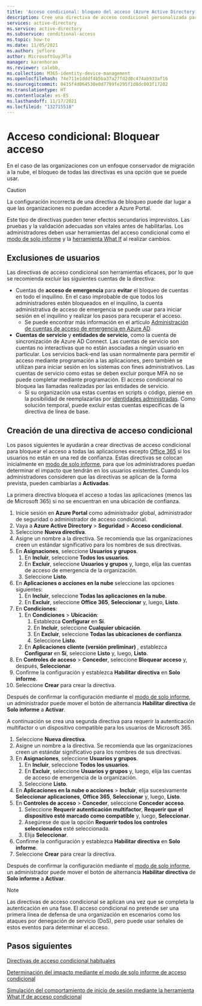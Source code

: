 ```yaml
---
title: 'Acceso condicional: bloqueo del acceso (Azure Active Directory)'
description: Cree una directiva de acceso condicional personalizada para
services: active-directory
ms.service: active-directory
ms.subservice: conditional-access
ms.topic: how-to
ms.date: 11/05/2021
ms.author: joflore
author: MicrosoftGuyJFlo
manager: karenhoran
ms.reviewer: calebb,
ms.collection: M365-identity-device-management
ms.openlocfilehash: 74e711e1dddf4b5ba37a27fd2d0c474ab933af16
ms.sourcegitcommit: 0415f4d064530e0d7799fe295f1d8dc003f17202
ms.translationtype: HT
ms.contentlocale: es-ES
ms.lasthandoff: 11/17/2021
ms.locfileid: "132715518"
---
```

# <a name="conditional-access-block-access"></a>Acceso condicional: Bloquear acceso

En el caso de las organizaciones con un enfoque conservador de migración a la nube, el bloqueo de todas las directivas es una opción que se puede usar. 

> [!CAUTION]
> La configuración incorrecta de una directiva de bloqueo puede dar lugar a que las organizaciones no puedan acceder a Azure Portal.

Este tipo de directivas pueden tener efectos secundarios imprevistos. Las pruebas y la validación adecuadas son vitales antes de habilitarlas. Los administradores deben usar herramientas del acceso condicional como el [modo de solo informe](concept-conditional-access-report-only.md) y la [herramienta What If](what-if-tool.md) al realizar cambios.

## <a name="user-exclusions"></a>Exclusiones de usuarios

Las directivas de acceso condicional son herramientas eficaces, por lo que se recomienda excluir las siguientes cuentas de la directiva:

* Cuentas de **acceso de emergencia** para **evitar** el bloqueo de cuentas en todo el inquilino. En el caso improbable de que todos los administradores estén bloqueados en el inquilino, la cuenta administrativa de acceso de emergencia se puede usar para iniciar sesión en el inquilino y realizar los pasos para recuperar el acceso.
   * Se puede encontrar más información en el artículo [Administración de cuentas de acceso de emergencia en Azure AD](../roles/security-emergency-access.md).
* **Cuentas de servicio** y **entidades de servicio**, como la cuenta de sincronización de Azure AD Connect. Las cuentas de servicio son cuentas no interactivas que no están asociadas a ningún usuario en particular. Los servicios back-end las usan normalmente para permitir el acceso mediante programación a las aplicaciones, pero también se utilizan para iniciar sesión en los sistemas con fines administrativos. Las cuentas de servicio como estas se deben excluir porque MFA no se puede completar mediante programación. El acceso condicional no bloquea las llamadas realizadas por las entidades de servicio.
   * Si su organización usa estas cuentas en scripts o código, piense en la posibilidad de reemplazarlas por [identidades administradas](../managed-identities-azure-resources/overview.md). Como solución temporal, puede excluir estas cuentas específicas de la directiva de línea de base.

## <a name="create-a-conditional-access-policy"></a>Creación de una directiva de acceso condicional

Los pasos siguientes le ayudarán a crear directivas de acceso condicional para bloquear el acceso a todas las aplicaciones excepto [Office 365](concept-conditional-access-cloud-apps.md#office-365) si los usuarios no están en una red de confianza. Estas directivas se colocan inicialmente en [modo de solo informe](howto-conditional-access-insights-reporting.md), para que los administradores puedan determinar el impacto que tendrán en los usuarios existentes. Cuando los administradores consideren que las directivas se aplican de la forma prevista, pueden cambiarlas a **Activadas**.

La primera directiva bloquea el acceso a todas las aplicaciones (menos las de Microsoft 365) si no se encuentran en una ubicación de confianza.

1. Inicie sesión en **Azure Portal** como administrador global, administrador de seguridad o administrador de acceso condicional.
1. Vaya a **Azure Active Directory** > **Seguridad** > **Acceso condicional**.
1. Seleccione **Nueva directiva**.
1. Asigne un nombre a la directiva. Se recomienda que las organizaciones creen un estándar significativo para los nombres de sus directivas.
1. En **Asignaciones**, seleccione **Usuarios y grupos**.
   1. En **Incluir**, seleccione **Todos los usuarios**.
   1. En **Excluir**, seleccione **Usuarios y grupos** y, luego, elija las cuentas de acceso de emergencia de la organización. 
   1. Seleccione **Listo**.
1. En **Aplicaciones o acciones en la nube** seleccione las opciones siguientes:
   1. En **Incluir**, seleccione **Todas las aplicaciones en la nube**.
   1. En **Excluir**, seleccione **Office 365**, **Seleccionar** y, luego, **Listo**.
1. En **Condiciones**:
   1. En **Condiciones** > **Ubicación**:
      1. Establezca **Configurar** en **Sí**.
      1. En **Incluir**, seleccione **Cualquier ubicación**.
      1. En **Excluir**, seleccione **Todas las ubicaciones de confianza**.
      1. Seleccione **Listo**.
   1. En **Aplicaciones cliente (versión preliminar)** , establezca **Configurar** en **Sí**, seleccione **Listo** y, luego, **Listo**.
1. En **Controles de acceso** > **Conceder**, seleccione **Bloquear acceso** y, después, **Seleccionar**.
1. Confirme la configuración y establezca **Habilitar directiva** en **Solo informe**.
1. Seleccione **Crear** para crear la directiva.

Después de confirmar la configuración mediante el [modo de solo informe](howto-conditional-access-insights-reporting.md), un administrador puede mover el botón de alternancia **Habilitar directiva** de **Solo informe** a **Activar**.

A continuación se crea una segunda directiva para requerir la autenticación multifactor o un dispositivo compatible para los usuarios de Microsoft 365.

1. Seleccione **Nueva directiva**.
1. Asigne un nombre a la directiva. Se recomienda que las organizaciones creen un estándar significativo para los nombres de sus directivas.
1. En **Asignaciones**, seleccione **Usuarios y grupos**.
   1. En **Incluir**, seleccione **Todos los usuarios**.
   1. En **Excluir**, seleccione **Usuarios y grupos** y, luego, elija las cuentas de acceso de emergencia de la organización. 
   1. Seleccione **Listo**.
1. En **Aplicaciones en la nube o acciones** > **Incluir**, elija sucesivamente **Seleccionar aplicaciones**, **Office 365**, **Seleccionar** y, luego, **Listo**.
1. En **Controles de acceso** > **Conceder**, seleccione **Conceder acceso**.
   1. Seleccione **Requerir autenticación multifactor**, **Requerir que el dispositivo esté marcado como compatible** y, luego, **Seleccionar**.
   1. Asegúrese de que la opción **Requerir todos los controles seleccionados** esté seleccionada.
   1. Elija **Seleccionar**.
1. Confirme la configuración y establezca **Habilitar directiva** en **Solo informe**.
1. Seleccione **Crear** para crear la directiva.

Después de confirmar la configuración mediante el [modo de solo informe](howto-conditional-access-insights-reporting.md), un administrador puede mover el botón de alternancia **Habilitar directiva** de **Solo informe** a **Activar**.

> [!NOTE]
> Las directivas de acceso condicional se aplican una vez que se completa la autenticación en una fase. El acceso condicional no pretende ser una primera línea de defensa de una organización en escenarios como los ataques por denegación de servicio (DoS), pero puede usar señales de estos eventos para determinar el acceso.

## <a name="next-steps"></a>Pasos siguientes

[Directivas de acceso condicional habituales](concept-conditional-access-policy-common.md)

[Determinación del impacto mediante el modo de solo informe de acceso condicional](howto-conditional-access-insights-reporting.md)

[Simulación del comportamiento de inicio de sesión mediante la herramienta What If de acceso condicional](troubleshoot-conditional-access-what-if.md)
